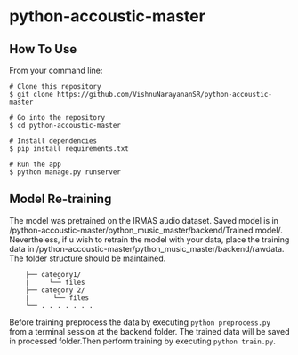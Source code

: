 # python-accoustic-master

## How To Use
From your command line:

```
# Clone this repository
$ git clone https://github.com/VishnuNarayananSR/python-accoustic-master

# Go into the repository
$ cd python-accoustic-master

# Install dependencies
$ pip install requirements.txt

# Run the app
$ python manage.py runserver
```

## Model Re-training
The model was pretrained on the IRMAS audio dataset. Saved model is in /python-accoustic-master/python_music_master/backend/Trained model/.
Nevertheless, if u wish to retrain the model with your data, place the training data in /python-accoustic-master/python_music_master/backend/rawdata. The folder structure should be maintained.

```└── rawdata/
    ├── category1/
    |     └── files 
    ├── category 2/
    |      └── files 
    └── . . . . . . .
 ```
    
Before training preprocess the data by executing ```python preprocess.py``` from a terminal session at the backend folder. The trained data will be saved in processed folder.Then perform training by executing ```python train.py```.

